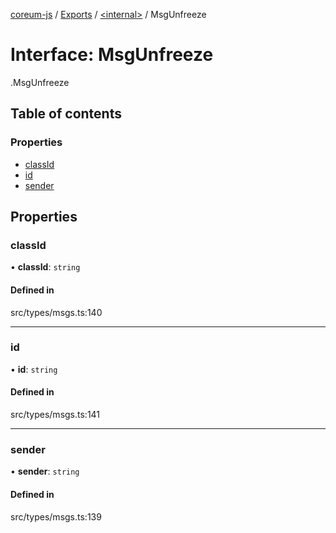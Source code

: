 [coreum-js](../README.md) / [Exports](../modules.md) / [<internal\>](../modules/internal_.md) / MsgUnfreeze

# Interface: MsgUnfreeze

[<internal>](../modules/internal_.md).MsgUnfreeze

## Table of contents

### Properties

- [classId](internal_.MsgUnfreeze-2.md#classid)
- [id](internal_.MsgUnfreeze-2.md#id)
- [sender](internal_.MsgUnfreeze-2.md#sender)

## Properties

### classId

• **classId**: `string`

#### Defined in

src/types/msgs.ts:140

___

### id

• **id**: `string`

#### Defined in

src/types/msgs.ts:141

___

### sender

• **sender**: `string`

#### Defined in

src/types/msgs.ts:139
